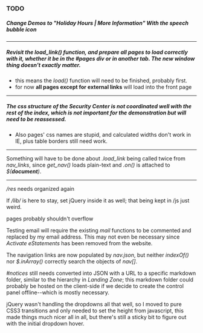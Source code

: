 ### TODO

##### Change Demos to "Holiday Hours | More Information" With the speech bubble icon

---

##### Revisit the _load_link()_ function, and prepare all pages to load correctly with it, whether it be in the **#pages** div or in another tab. The new window thing doesn't exactly matter.
- this means the _load()_ function will need to be finished, probably first.
- for now **all pages except for external links** will load into the front page

---

##### The css structure of the Security Center is not coordinated well with the rest of the index, which is not important for the demonstration but will need to be reassessed.
- Also pages' css names are stupid, and calculated widths don't work in IE, plus table borders still need work.

---

Something will have to be done about _.load_link_ being called twice from  *nav_links*, since *get_nav()* loads plain-text and _.on()_ is attached to _$(**document**)_.

---

_/res_ needs organized again

If _/lib/_ is here to stay, set jQuery inside it as well; that being kept in /js just weird.

pages probably shouldn't overflow

Testing email will require the existing _mail_ functions to be commented and replaced by my email address. This may not even be necessary since _Activate eStatements_ has been removed from the website.

The navigation links are now populated by _nav.json_, but neither _indexOf()_ nor _$.inArray()_ correctly search the objects of _nav[]_.

_#notices_ still needs converted into JSON with a URL to a specific markdown folder, similar to the hierarchy in _Landing Zone_; this markdown folder could probably be hosted on the client-side if we decide to create the control panel offline--which is mostly necessary.

jQuery wasn't handling the dropdowns all that well, so I moved to pure CSS3 transitions and only needed to set the height from javascript, this made things much nicer all in all, but there's still a sticky bit to figure out with the initial dropdown hover.
